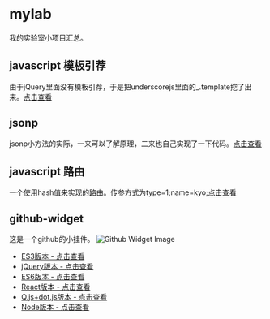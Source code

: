 # mylab
我的实验室小项目汇总。

## javascript 模板引荐
由于jQuery里面没有模板引荐，于是把underscorejs里面的_.template挖了出来。[点击查看](https://github.com/kyo4311/mylab/tree/master/jquery.template)

## jsonp
jsonp小方法的实际，一来可以了解原理，二来也自己实现了一下代码。[点击查看](https://github.com/kyo4311/mylab/tree/master/javascript-jsonp)

## javascript 路由
一个使用hash值来实现的路由。传参方式为type=1;name=kyo;[点击查看](https://github.com/kyo4311/mylab/tree/master/javascript-router)

## github-widget
这是一个github的小挂件。
![Github Widget Image](https://raw.githubusercontent.com/kyo4311/mylab/gh-pages/images/widget/github-widget-q-dot.jpg)

- [ES3版本 - 点击查看](https://github.com/kyo4311/mylab/tree/master/github-widget) 
- [jQuery版本 - 点击查看](https://github.com/kyo4311/mylab/tree/master/github-widget-jquery) 
- [ES6版本 - 点击查看](https://github.com/kyo4311/mylab/tree/master/github-widget-es6)
- [React版本 - 点击查看](https://github.com/kyo4311/mylab/tree/master/github-widget-react)
- [Q.js+dot.js版本 - 点击查看](https://github.com/kyo4311/mylab/tree/master/github-widget-q-dot)
- [Node版本 - 点击查看](https://github.com/kyo4311/mylab/tree/master/github-widget-node)
